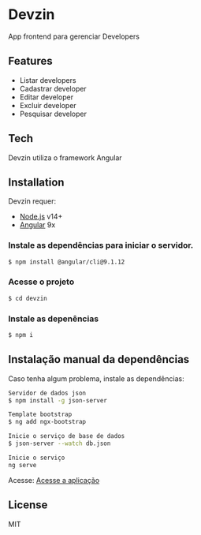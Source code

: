 # Devzin
App frontend para gerenciar Developers

## Features
- Listar developers
- Cadastrar developer
- Editar developer
- Excluir developer
- Pesquisar developer

## Tech
Devzin utiliza o framework Angular

## Installation

Devzin requer:
- [Node.js](https://nodejs.org/) v14+
- [Angular](https://angular.io/cli) 9x

### Instale as dependências para iniciar o servidor.

```sh
$ npm install @angular/cli@9.1.12
```

### Acesse o projeto
```sh
$ cd devzin
````
### Instale as depenências
```sh
$ npm i
```

## Instalação manual da dependências
Caso tenha algum problema, instale as dependências:

```sh
Servidor de dados json
$ npm install -g json-server
```
```sh
Template bootstrap
$ ng add ngx-bootstrap
```
```sh
Inicie o serviço de base de dados
$ json-server --watch db.json
```
```sh
Inicie o serviço
ng serve
```
Acesse:
[Acesse a aplicação](http://localhost:4200/)

## License
MIT